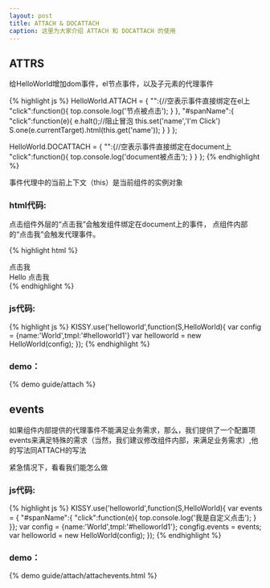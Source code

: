 ```yaml
---
layout: post
title: ATTACH & DOCATTACH
caption: 这里为大家介绍 ATTACH 和 DOCATTACH 的使用
---
```


## ATTRS

给HelloWorld增加dom事件，el节点事件，以及子元素的代理事件

{% highlight js %}
HelloWorld.ATTACH = {
    "":{//空表示事件直接绑定在el上
        "click":function(){
            top.console.log('节点被点击');
        }
    },
    "#spanName":{
        "click":function(e){
            e.halt();//阻止冒泡
            this.set('name','I\'m Click')
            S.one(e.currentTarget).html(this.get('name'));
        }
    }
};

HelloWorld.DOCATTACH = {
    "":{//空表示事件直接绑定在document上
        "click":function(){
            top.console.log('document被点击');
        }
    }
};
{% endhighlight %}


<div class="tips">事件代理中的当前上下文（this）是当前组件的实例对象</div>

### html代码:

点击组件外层的“点击我”会触发组件绑定在document上的事件，
点组件内部的“点击我”会触发代理事件。

{% highlight html %}
<div id="container1">
    点击我
    <div id="helloworld1">
        <span>Hello <span id="spanName">点击我</span></span>
    </div>
</div>
{% endhighlight %}

### js代码:

{% highlight js %}
KISSY.use('helloworld',function(S,HelloWorld){
    var config = {name:'World',tmpl:'#helloworld1'}
    var helloworld = new HelloWorld(config);
});
{% endhighlight %}

### demo：

{% demo guide/attach %}




## events

如果组件内部提供的代理事件不能满足业务需求，那么，我们提供了一个配置项events来满足特殊的需求（当然，我们建议修改组件内部，来满足业务需求）,他的写法同ATTACH的写法

紧急情况下，看看我们能怎么做


### js代码:

{% highlight js %}
KISSY.use('helloworld',function(S,HelloWorld){
    var events = {
        "#spanName":{
            "click":function(e){
                top.console.log('我是自定义点击');
            }
        }};
    var config = {name:'World',tmpl:'#helloworld1'};
    congfig.events = events;
    var helloworld = new HelloWorld(config);
});
{% endhighlight %}

### demo：

{% demo guide/attach/attachevents.html %}


